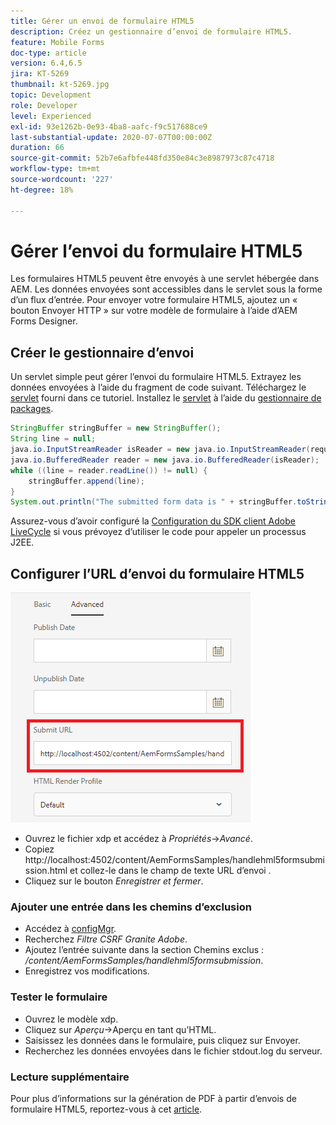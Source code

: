 ```yaml
---
title: Gérer un envoi de formulaire HTML5
description: Créez un gestionnaire d’envoi de formulaire HTML5.
feature: Mobile Forms
doc-type: article
version: 6.4,6.5
jira: KT-5269
thumbnail: kt-5269.jpg
topic: Development
role: Developer
level: Experienced
exl-id: 93e1262b-0e93-4ba8-aafc-f9c517688ce9
last-substantial-update: 2020-07-07T00:00:00Z
duration: 66
source-git-commit: 52b7e6afbfe448fd350e84c3e8987973c87c4718
workflow-type: tm+mt
source-wordcount: '227'
ht-degree: 18%

---
```



# Gérer l’envoi du formulaire HTML5

Les formulaires HTML5 peuvent être envoyés à une servlet hébergée dans AEM. Les données envoyées sont accessibles dans le servlet sous la forme d’un flux d’entrée. Pour envoyer votre formulaire HTML5, ajoutez un « bouton Envoyer HTTP » sur votre modèle de formulaire à l’aide d’AEM Forms Designer.

## Créer le gestionnaire d’envoi

Un servlet simple peut gérer l’envoi du formulaire HTML5. Extrayez les données envoyées à l’aide du fragment de code suivant. Téléchargez le [servlet](assets/html5-submit-handler.zip) fourni dans ce tutoriel. Installez le [servlet](assets/html5-submit-handler.zip) à l’aide du [gestionnaire de packages](http://localhost:4502/crx/packmgr/index.jsp).

```java
StringBuffer stringBuffer = new StringBuffer();
String line = null;
java.io.InputStreamReader isReader = new java.io.InputStreamReader(request.getInputStream(), "UTF-8");
java.io.BufferedReader reader = new java.io.BufferedReader(isReader);
while ((line = reader.readLine()) != null) {
    stringBuffer.append(line);
}
System.out.println("The submitted form data is " + stringBuffer.toString());
```

Assurez-vous d’avoir configuré la [Configuration du SDK client Adobe LiveCycle](https://helpx.adobe.com/fr/aem-forms/6/submit-form-data-livecycle-process.html) si vous prévoyez d’utiliser le code pour appeler un processus J2EE.

## Configurer l’URL d’envoi du formulaire HTML5

![URL d’envoi](assets/submit-url.PNG)

- Ouvrez le fichier xdp et accédez à _Propriétés_->_Avancé_.
- Copiez http://localhost:4502/content/AemFormsSamples/handlehml5formsubmission.html et collez-le dans le champ de texte URL d’envoi .
- Cliquez sur le bouton _Enregistrer et fermer_.

### Ajouter une entrée dans les chemins d’exclusion

- Accédez à [configMgr](http://localhost:4502/system/console/configMgr).
- Recherchez _Filtre CSRF Granite Adobe_.
- Ajoutez l’entrée suivante dans la section Chemins exclus : _/content/AemFormsSamples/handlehml5formsubmission_.
- Enregistrez vos modifications.

### Tester le formulaire

- Ouvrez le modèle xdp.
- Cliquez sur _Aperçu_->Aperçu en tant qu’HTML.
- Saisissez les données dans le formulaire, puis cliquez sur Envoyer.
- Recherchez les données envoyées dans le fichier stdout.log du serveur.

### Lecture supplémentaire

Pour plus d’informations sur la génération de PDF à partir d’envois de formulaire HTML5, reportez-vous à cet [article](https://experienceleague.adobe.com/docs/experience-manager-learn/forms/document-services/generate-pdf-from-mobile-form-submission-article.html?lang=fr).

